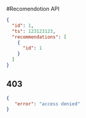 #Recomendotion API


```JSON
{
  "id": 1,
  "ts": 123123123,
  "recommendations": [
    {
      "id": 1
    }
  ]
}
```
## 403
````json
{
   "error": "access denied"
}
````


